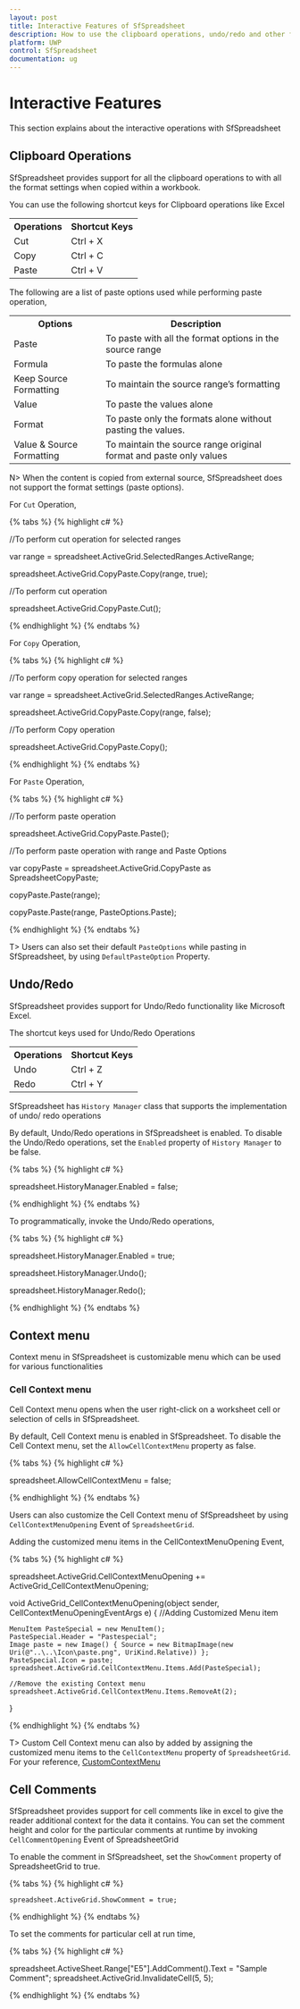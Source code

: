 ```yaml
---
layout: post
title: Interactive Features of SfSpreadsheet
description: How to use the clipboard operations, undo/redo and other functionalities in SfSpreadsheet
platform: UWP
control: SfSpreadsheet
documentation: ug
---
```


# Interactive Features

 This section explains about the interactive operations with SfSpreadsheet
 
## Clipboard Operations

SfSpreadsheet provides support for all the clipboard operations to with all the format settings when copied within a workbook.  

You can use the following shortcut keys for Clipboard operations like Excel
<table>
<tr>
<th>
Operations</th><th>
Shortcut Keys</th></tr>
<tr>
<td>
Cut</td><td>
Ctrl + X</td></tr>
<tr>
<td>
Copy</td><td>
Ctrl + C </td></tr>
<tr>
<td>
Paste</td><td>
Ctrl + V</td></tr>
</table>

The following are a list of paste options used while performing paste operation,

<table>
<tr>
<th>
Options</th><th>
Description</th></tr>
<tr>
<td>
Paste</td><td>
To paste with all the format options in the source range</td></tr>
<tr>
<td>
Formula</td><td>
To paste the formulas alone </td></tr>
<tr>
<td>
Keep Source Formatting</td><td>
To maintain the source range’s formatting</td></tr>
<tr>
<td>
Value</td><td>
To paste the values alone</td></tr>
<tr>
<td>
Format</td><td>
To paste only the formats alone without pasting the values.</td></tr>
<tr>
<td>
Value & Source Formatting</td><td>
To maintain the source range original format and paste only values</td></tr>
</table>

N> When the content is copied from external source, SfSpreadsheet does not support the format settings (paste options).

For `Cut` Operation,

{% tabs %}
{% highlight c# %}
			
//To perform cut operation for selected ranges

var range = spreadsheet.ActiveGrid.SelectedRanges.ActiveRange;

spreadsheet.ActiveGrid.CopyPaste.Copy(range, true);

//To perform cut operation

spreadsheet.ActiveGrid.CopyPaste.Cut();

{% endhighlight %}
{% endtabs %}

For `Copy` Operation,

{% tabs %}
{% highlight c# %}

//To perform copy operation for selected ranges

var range = spreadsheet.ActiveGrid.SelectedRanges.ActiveRange;

 spreadsheet.ActiveGrid.CopyPaste.Copy(range, false);

//To perform Copy operation

spreadsheet.ActiveGrid.CopyPaste.Copy();

{% endhighlight %}
{% endtabs %}

For `Paste` Operation,

{% tabs %}
{% highlight c# %}

//To perform paste operation

spreadsheet.ActiveGrid.CopyPaste.Paste();

//To perform paste operation with range and Paste Options

var copyPaste = spreadsheet.ActiveGrid.CopyPaste as SpreadsheetCopyPaste;

copyPaste.Paste(range);

copyPaste.Paste(range, PasteOptions.Paste);

{% endhighlight %}
{% endtabs %}

T> Users can also set their default `PasteOptions` while pasting in SfSpreadsheet, by using `DefaultPasteOption` Property.

## Undo/Redo

SfSpreadsheet provides support for Undo/Redo functionality like Microsoft Excel.

The shortcut keys used for Undo/Redo Operations

<table>
<tr>
<th>
Operations</th><th>
Shortcut Keys</th></tr>
<tr>
<td>
Undo</td><td>
Ctrl + Z</td></tr>
<tr>
<td>
Redo</td><td>
Ctrl + Y</td></tr>
</table>

SfSpreadsheet has `History Manager` class that supports the implementation of undo/ redo operations

By default, Undo/Redo operations in SfSpreadsheet is enabled. To disable the Undo/Redo operations, set the `Enabled` property of `History Manager` to be false.  

{% tabs %}
{% highlight c# %}

spreadsheet.HistoryManager.Enabled = false;

{% endhighlight %}
{% endtabs %}

To programmatically, invoke the Undo/Redo operations,

{% tabs %}
{% highlight c# %}

spreadsheet.HistoryManager.Enabled = true;

spreadsheet.HistoryManager.Undo();

spreadsheet.HistoryManager.Redo();

{% endhighlight %}
{% endtabs %}

## Context menu

Context menu in SfSpreadsheet is customizable menu which can be used for various functionalities

### Cell Context menu

Cell Context menu opens when the user right-click on a worksheet cell or selection of cells in SfSpreadsheet.

By default, Cell Context menu is enabled in SfSpreadsheet. To disable the Cell Context menu, set the `AllowCellContextMenu`  property as false.

{% tabs %}
{% highlight c# %}

spreadsheet.AllowCellContextMenu = false;

{% endhighlight %}
{% endtabs %}

Users can also customize the Cell Context menu of SfSpreadsheet by using `CellContextMenuOpening` Event of `SpreadsheetGrid`.

Adding the customized menu items in the CellContextMenuOpening Event,

{% tabs %}
{% highlight c# %}

spreadsheet.ActiveGrid.CellContextMenuOpening += ActiveGrid_CellContextMenuOpening;

void ActiveGrid_CellContextMenuOpening(object sender, CellContextMenuOpeningEventArgs e)
{
    //Adding Customized Menu item
        
    MenuItem PasteSpecial = new MenuItem();
    PasteSpecial.Header = "Pastespecial";
    Image paste = new Image() { Source = new BitmapImage(new Uri(@"..\..\Icon\paste.png", UriKind.Relative)) };
    PasteSpecial.Icon = paste;
    spreadsheet.ActiveGrid.CellContextMenu.Items.Add(PasteSpecial);
        
    //Remove the existing Context menu
    spreadsheet.ActiveGrid.CellContextMenu.Items.RemoveAt(2);
}

{% endhighlight %}
{% endtabs %}

T> Custom Cell Context menu can also by added by assigning the customized menu items to the `CellContextMenu` property of `SpreadsheetGrid`. For your reference, [CustomContextMenu](https://www.syncfusion.com/kb/6728/how-to-create-a-customized-cell-context-menu-of-sfspreadsheet)

## Cell Comments

SfSpreadsheet provides support for cell comments like in excel to give the reader additional context for the data it contains. You can set the comment height and color for the particular comments at runtime by invoking `CellCommentOpening` Event of SpreadsheetGrid

To enable the comment in SfSpreadsheet, set the `ShowComment` property of SpreadsheetGrid to true.


{% tabs %}
{% highlight c# %}

    spreadsheet.ActiveGrid.ShowComment = true;

{% endhighlight %}
{% endtabs %}

To set the comments for particular cell at run time,

{% tabs %}
{% highlight c# %}

spreadsheet.ActiveSheet.Range["E5"].AddComment().Text = "Sample Comment";
spreadsheet.ActiveGrid.InvalidateCell(5, 5);
	
{% endhighlight %}
{% endtabs %}

